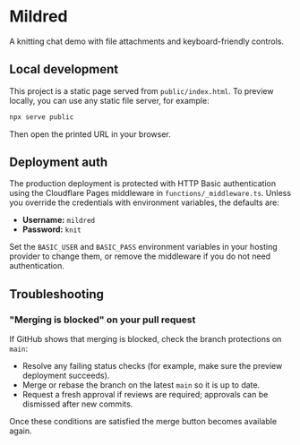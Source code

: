 # Mildred

A knitting chat demo with file attachments and keyboard-friendly controls.

## Local development

This project is a static page served from `public/index.html`. To preview locally, you can use any static file server, for example:

```bash
npx serve public
```

Then open the printed URL in your browser.

## Deployment auth

The production deployment is protected with HTTP Basic authentication using the Cloudflare Pages middleware in `functions/_middleware.ts`. Unless you override the credentials with environment variables, the defaults are:

- **Username:** `mildred`
- **Password:** `knit`

Set the `BASIC_USER` and `BASIC_PASS` environment variables in your hosting provider to change them, or remove the middleware if you do not need authentication.

## Troubleshooting

### "Merging is blocked" on your pull request

If GitHub shows that merging is blocked, check the branch protections on `main`:

- Resolve any failing status checks (for example, make sure the preview deployment succeeds).
- Merge or rebase the branch on the latest `main` so it is up to date.
- Request a fresh approval if reviews are required; approvals can be dismissed after new commits.

Once these conditions are satisfied the merge button becomes available again.
